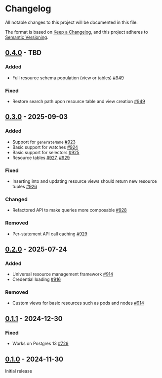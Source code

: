 # Changelog

All notable changes to this project will be documented in this file.

The format is based on [Keep a Changelog](https://keepachangelog.com/en/1.0.0/), and this project adheres
to [Semantic Versioning](https://semver.org/spec/v2.0.0.html).

## [0.4.0] - TBD

### Added

* Full resource schema population (view or tables) [#949](https://github.com/omnigres/omnigres/pull/949)

### Fixed

* Restore search path upon resource table and view creation [#949](https://github.com/omnigres/omnigres/pull/949)

## [0.3.0] - 2025-09-03

### Added

* Support for `generateName` [#923](https://github.com/omnigres/omnigres/pull/923)
* Basic support for watches [#924](https://github.com/omnigres/omnigres/pull/924)
* Basic support for selectors [#925](https://github.com/omnigres/omnigres/pull/925)
* Resource
  tables [#927](https://github.com/omnigres/omnigres/pull/927), [#929](https://github.com/omnigres/omnigres/pull/929)

### Fixed

* Inserting into and updating resource views should return new resource
  tuples [#926](https://github.com/omnigres/omnigres/pull/926)

### Changed

* Refactored API to make queries more composable [#928](https://github.com/omnigres/omnigres/pull/928)

### Removed

* Per-statement API call caching [#929](https://github.com/omnigres/omnigres/pull/929)

## [0.2.0] - 2025-07-24

### Added

* Universal resource management framework [#914](https://github.com/omnigres/omnigres/pull/914)
* Credential loading [#916](https://github.com/omnigres/omnigres/pull/916)

### Removed

* Custom views for basic resources such as pods and nodes [#914](https://github.com/omnigres/omnigres/pull/914)

## [0.1.1] - 2024-12-30

### Fixed

* Works on Postgres 13 [#729](https://github.com/omnigres/omnigres/pull/729)

## [0.1.0] - 2024-11-30

Initial release

[Unreleased]: https://github.com/omnigres/omnigres/commits/next/omni_kube

[0.1.0]: [https://github.com/omnigres/omnigres/pull/676]

[0.1.1]: [https://github.com/omnigres/omnigres/pull/729]

[0.2.0]: [https://github.com/omnigres/omnigres/pull/913]

[0.3.0]: [https://github.com/omnigres/omnigres/pull/922]

[0.4.0]: [https://github.com/omnigres/omnigres/pull/948]
